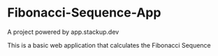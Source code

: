 # Fibonacci-Sequence-App
A project powered by app.stackup.dev

This is a basic web application that calculates the Fibonacci Sequence
